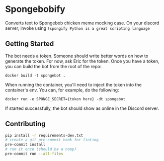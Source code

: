 # Spongebobify

Converts text to Spongebob chicken meme mocking case. On your discord server, invoke using `!spongify Python is a great scripting language`

## Getting Started
The bot needs a token. Someone should write better words on how to generate the token. For now, ask Eric for the token. Once you have a token, you can build the bot from the root of the repo:

```
docker build -t spongebot .
```

When running the container, you'll need to inject the token into the container's env. You can, for example, do the following:

```
docker run -e SPONGE_SECRET={token here} -dt spongebot
```

If started successfully, the bot should show as online in the Discord server.
## Contributing
```bash
pip install -r requirements-dev.txt
# create a git pre-commit hook for linting
pre-commit install
# run it once (should be a noop)
pre-commit run --all-files
```
